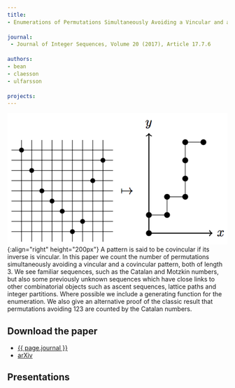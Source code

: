 ```yaml
---
title:
- Enumerations of Permutations Simultaneously Avoiding a Vincular and a Covincular Pattern of Length 3

journal:
 - Journal of Integer Sequences, Volume 20 (2017), Article 17.7.6

authors: 
- bean
- claesson
- ulfarsson

projects:
---
```

![Correspondence](/assets/img/vinccovinc.png){:align="right" height="200px"}
A pattern is said to be covincular if its inverse is vincular. In this paper we
count the number of permutations simultaneously avoiding a vincular and a
covincular pattern, both of length 3. We see familiar sequences, such as the
Catalan and Motzkin numbers, but also some previously unknown sequences which
have close links to other combinatorial objects such as ascent sequences,
lattice paths and integer partitions. Where possible we include a generating
function for the enumeration. We also give an alternative proof of the classic
result that permutations avoiding 123 are counted by the Catalan numbers.

## Download the paper
- [{{ page.journal }}](https://cs.uwaterloo.ca/journals/JIS/VOL20/Bean/bean2.html)
- [arXiv](http://arxiv.org/abs/1512.03226)

## Presentations
